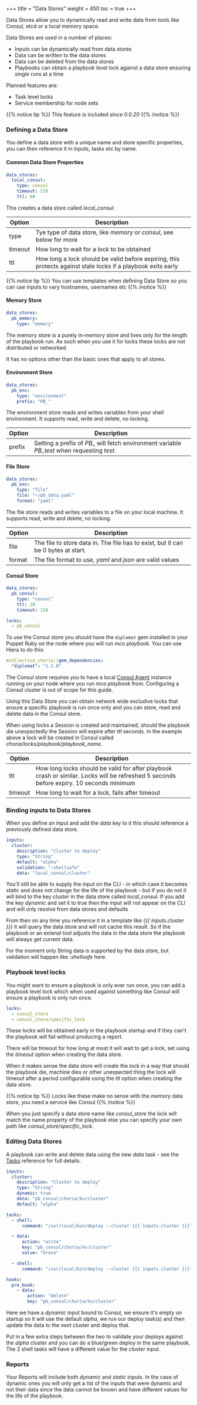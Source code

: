 +++
title = "Data Stores"
weight = 450
toc = true
+++

Data Stores allow you to dynamically read and write data from tools like Consul, etcd or a local memory space.

Data Stores are used in a number of places:

  * Inputs can be dynamically read from data stores
  * Data can be written to the data stores
  * Data can be deleted from the data stores
  * Playbooks can obtain a playbook level lock against a data store ensuring single runs at a time

Planned features are:

  * Task level locks
  * Service membership for node sets

{{% notice tip %}}
This feature is included since *0.0.20*
{{% /notice %}}

### Defining a Data Store

You define a data store with a unique name and store specific properties, you can then reference it in inputs, tasks etc by name.

#### Common Data Store Properties

```yaml
data_stores:
  local_consul:
    type: consul
    timeout: 120
    ttl: 60
```

This creates a data store called *local_consul*.

|Option|Description|
|------|-----------|
|type|Tye type of data store, like *memory* or *consul*, see below for more|
|timeout|How long to wait for a lock to be obtained|
|ttl|How long a lock should be valid before expiring, this protects against stale locks if a playbook exits early|

{{% notice tip %}}
You can use templates when defining Data Store so you can use inputs to vary hostnames, usernames etc
{{% /notice %}}

#### Memory Store

```yaml
data_stores:
  pb_memory:
    type: "memory"
```

The memory store is a purely in-memory store and lives only for the length of the playbook run.  As such when you use it for locks these locks are not distributed or networked.

It has no options other than the basic ones that apply to all stores.

#### Environment Store

```yaml
data_stores:
  pb_env:
    type: "environment"
    prefix: "PB_"
```

The environment store reads and writes variables from your shell environment.  It supports read, write and delete, no locking.

|Option|Description|
|------|-----------|
|prefix|Setting a prefix of *PB_* will fetch environment variable *PB_test* when requesting *test*.|

#### File Store

```yaml
data_stores:
  pb_env:
    type: "file"
    file: "~/pb_data.yaml"
    format: "yaml"
```

The file store reads and writes variables to a file on your local machine.  It supports read, write and delete, no locking.

|Option|Description|
|------|-----------|
|file|The file to store data in. The file has to exist, but it can be 0 bytes at start.|
|format|The file format to use, *yaml* and *json* are valid values|

#### Consul Store

```yaml
data_stores:
  pb_consul:
    type: "consul"
    ttl: 20
    timeout: 120

locks:
  - pb_consul
```

To use the Consul store you should have the `diplomat` gem installed in your Puppet Ruby on the node where you will run *mco playbook*.  You can use Hiera to do this:

```yaml
mcollective_choria::gem_dependencies:
  "diplomat": "1.1.0"
```

The Consul store requires you to have a local [Consul Agent](https://consul.io) instance running on your node where you run *mco playbook* from.  Configuring a Consul cluster is out of scope for this guide.

Using this Data Store you can obtain network wide excludive locks that ensure a specific playbook is run once only and you can store, read and delete data in the Consul store.

When using locks a Session is created and maintained, should the playbook die unexpectedly the Session will expire after *ttl* seconds.  In the example above a lock will be created in Consul called *choria/locks/playbook/playbook_name*.

|Option|Description|
|------|-----------|
|ttl|How long locks should be valid for after playbook crash or similar. Locks will be refreshed 5 seconds before expiry.  10 seconds minimum|
|timeout|How long to wait for a lock, fails after timeout|

### Binding inputs to Data Stores

When you define an input and add the *data* key to it this should reference a previously defined data store.

```yaml
inputs:
  cluster:
    description: "Cluster to deploy"
    type: "String"
    default: "alpha"
    validation: ":shellsafe"
    data: "local_consul/cluster"
```

You'll still be able to supply the input on the CLI - in which case it becomes static and does not change for the life of the playbook - but if you do not it will bind to the key *cluster* in the data store called *local_consul*.  If you add the key *dynamic* and set it to true then the input will not appear on the CLI and will only resolve from data stores and defaults

From then on any time you reference it in a template like *{{{ inputs.cluster }}}* it will query the data store and will not cache this result.  So if the playbook or an extenal tool adjusts the data in the data store the playbook will always get current data.

For the moment only String data is supported by the data store, but validation will happen like *:shellsafe* here.

### Playbook level locks

You might want to ensure a playbook is only ever run once, you can add a playbook level lock which when used against something like Consul will ensure a playbook is only run once.

```yaml
locks:
  - consul_store
  - consul_store/specific_lock
```

These locks will be obtained early in the playbook startup and if they can't the playbook will fail without producing a report.

There will be timeout for how long at most it will wait to get a lock, set using the *timeout* option when creating the data store.

When it makes sense the data store will create the lock in a way that should the playbook die, machine dies or other unexpected thing the lock will timeout after a period configurable using the *ttl* option when creating the data store.

{{% notice tip %}}
Locks like these make no sense with the *memory* data store, you need a service like Consul
{{% /notice %}}

When you just specify a data store name like *consul_store* the lock will match the name property of the playbook else you can specify your own path like *consul_store/specific_lock*.

### Editing Data Stores

A playbook can write and delete data using the new *data* task - see the [Tasks](../tasks/) reference for full details.

```yaml
inputs:
  cluster:
    description: "Cluster to deploy"
    type: "String"
    dynamic: true
    data: "pb_consul/choria/kv/cluster"
    default: "alpha"

tasks:
  - shell:
      command: "/usr/local/bin/deploy --cluster {{{ inputs.cluster }}}"

  - data:
      action: "write"
      key: "pb_consul/choria/kv/cluster"
      value: "bravo"

  - shell:
      command: "/usr/local/bin/deploy --cluster {{{ inputs.cluster }}}"

hooks:
  pre_book:
    - data:
        action: "delete"
        key: "pb_consul/choria/kv/cluster"
```

Here we have a *dynamic* input bound to Consul, we ensure it's empty on startup so it will use the default *alpha*, we run our deploy task(s) and then update the data to the next cluster and deploy that.

Put in a few extra steps between the two to validate your deploys against the *alpha* cluster and you can do a blue/green deploy in the same playbook.  The 2 shell tasks will have a different value for the *cluster* input.

### Reports

Your Reports will include both *dynamic* and *static* inputs.  In the case of dynamic ones you will only get a list of the inputs that were dynamic and not their data since the data cannot be known and have different values for the life of the playbook.
